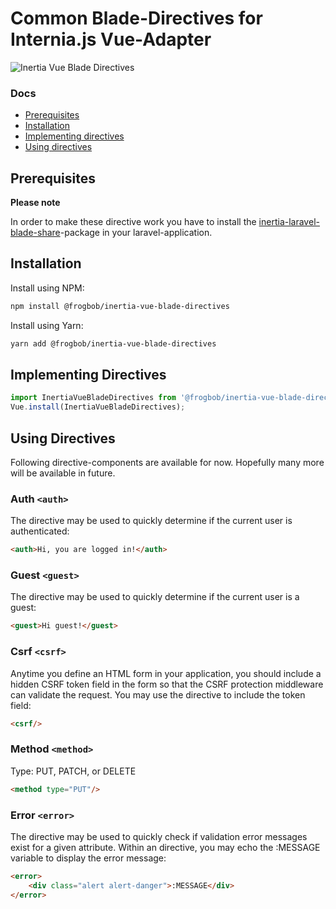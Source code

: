 # Common Blade-Directives for Internia.js Vue-Adapter

![Inertia Vue Blade Directives](http://api.devbar.ultrabold.de/github?text=Inertia.js%20Vue%20Blade-Directives)

### Docs

* [Prerequisites](#prerequisites)
* [Installation](#installation)
* [Implementing directives](#implementing-directives)
* [Using directives](#using-directives)

## Prerequisites

**Please note**

In order to make these directive work you have to install the [inertia-laravel-blade-share](https://github.com/frogbob/inertia-laravel-blade-share)-package in your laravel-application.

## Installation

Install using NPM:

~~~sh
npm install @frogbob/inertia-vue-blade-directives
~~~

Install using Yarn:

~~~sh
yarn add @frogbob/inertia-vue-blade-directives
~~~

## Implementing Directives

~~~js
import InertiaVueBladeDirectives from '@frogbob/inertia-vue-blade-directives'
Vue.install(InertiaVueBladeDirectives);
~~~

## Using Directives

Following directive-components are available for now.
Hopefully many more will be available in future.

### Auth `<auth>`
The <auth> directive may be used to quickly determine if the current user is authenticated:

~~~html
<auth>Hi, you are logged in!</auth>
~~~


### Guest `<guest>`
The <guest> directive may be used to quickly determine if the current user is a guest:
~~~html
<guest>Hi guest!</guest>
~~~

### Csrf `<csrf>`
Anytime you define an HTML form in your application, you should include a hidden CSRF token field in the form so that 
the CSRF protection middleware can validate the request. You may use the <csrf> directive to include the token field:
~~~html
<csrf/>
~~~

### Method `<method>`
Type: PUT, PATCH, or DELETE
~~~html
<method type="PUT"/>
~~~

### Error `<error>`
The <error> directive may be used to quickly check if validation error messages exist for a given attribute.
Within an <error> directive, you may echo the :MESSAGE variable to display the error message:
~~~html
<error>
    <div class="alert alert-danger">:MESSAGE</div>
</error>
~~~
